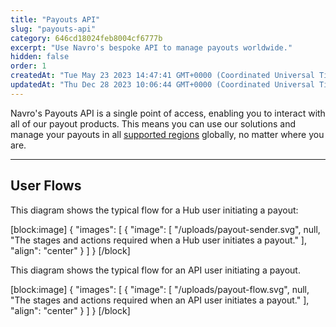 ```yaml
---
title: "Payouts API"
slug: "payouts-api"
category: 646cd18024feb8004cf6777b
excerpt: "Use Navro's bespoke API to manage payouts worldwide."
hidden: false
order: 1
createdAt: "Tue May 23 2023 14:47:41 GMT+0000 (Coordinated Universal Time)"
updatedAt: "Thu Dec 28 2023 10:06:44 GMT+0000 (Coordinated Universal Time)"
---
```

Navro's Payouts API is a single point of access, enabling you to interact with all of our payout products. This means you can use our solutions and manage your payouts in all [supported regions](https://navro.readme.io/docs/supported-regions-countries) globally, no matter where you are.

***

## User Flows

This diagram shows the typical flow for a Hub user initiating a payout:

[block:image]
{
  "images": [
    {
      "image": [
        "/uploads/payout-sender.svg",
        null,
        "The stages and actions required when a Hub user initiates a payout."
      ],
      "align": "center"
    }
  ]
}
[/block]

This diagram shows the typical flow for an API user initiating a payout.

[block:image]
{
  "images": [
    {
      "image": [
        "/uploads/payout-flow.svg",
        null,
        "The stages and actions required when an API user initiates a payout."
      ],
      "align": "center"
    }
  ]
}
[/block]
